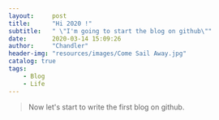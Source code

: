 ```yaml
---
layout:     post
title:      "Hi 2020 !"
subtitle:   " \"I'm going to start the blog on github\""
date:       2020-03-14 15:09:26
author:     "Chandler"
header-img: "resources/images/Come Sail Away.jpg"
catalog: true
tags:
    - Blog
    - Life
---
```


> Now let's start to write the first blog on github.



